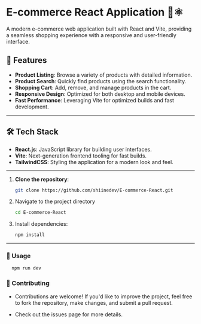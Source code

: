 # E-commerce React Application 🛒⚛️

A modern e-commerce web application built with React and Vite, providing a seamless shopping experience with a responsive and user-friendly interface.


## 🌟 Features

- **Product Listing**: Browse a variety of products with detailed information.
- **Product Search**: Quickly find products using the search functionality.
- **Shopping Cart**: Add, remove, and manage products in the cart.
- **Responsive Design**: Optimized for both desktop and mobile devices.
- **Fast Performance**: Leveraging Vite for optimized builds and fast development.

---

## 🛠 Tech Stack

- **React.js**: JavaScript library for building user interfaces.
- **Vite**: Next-generation frontend tooling for fast builds.
- **TailwindCSS**: Styling the application for a modern look and feel.

---

1. **Clone the repository**:
   ```bash
   git clone https://github.com/shiinedev/E-commerce-React.git

2. Navigate to the project directory
    ```bash 
    cd E-commerce-React
3. Install dependencies:
    ```bash 
    npm install
---

### 🚀 Usage
      npm run dev

### 🤝 Contributing
- Contributions are welcome! If you'd like to improve the project, feel free to fork the repository, make changes, and submit a pull request.

- Check out the issues page for more details.










